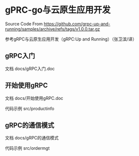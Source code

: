 # gPRC-go与云原生应用开发
Source Code From https://github.com/grpc-up-and-running/samples/archive/refs/tags/v1.0.0.tar.gz

参考gRPC与云原生应用开发（gRPC:Up and Running）（张卫滨/译）


## gRPC入门
文档 docs/gRPC入门.doc

## 开始使用gRPC
文档 docs/开始使用gRPC.doc

代码示例 src/productinfo

## gRPC的通信模式
文档 docs/gRPC的通信模式

代码示例 src/ordermgt
